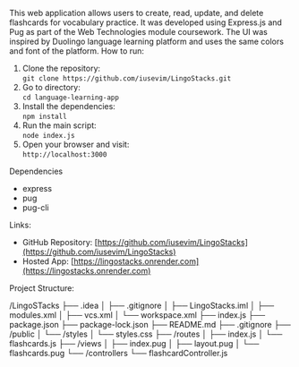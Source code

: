 This web application allows users to create, read, update, and delete flashcards for vocabulary practice. It was developed using Express.js and Pug as part of the Web Technologies module coursework.
The UI was inspired by Duolingo language learning platform and uses the same colors and font of the platform.
How to run:
1. Clone the repository:  
   `git clone https://github.com/iusevim/LingoStacks.git`
2. Go to directory:  
   `cd language-learning-app`
3. Install the dependencies:  
   `npm install`
4. Run the main script:  
   `node index.js`
5. Open your browser and visit:  
   `http://localhost:3000`

Dependencies
- express
- pug
- pug-cli

Links:
- GitHub Repository: [https://github.com/iusevim/LingoStacks](https://github.com/iusevim/LingoStacks)
- Hosted App: [https://lingostacks.onrender.com](https://lingostacks.onrender.com)

Project Structure:

/LingoSTacks ├── .idea │ ├── .gitignore │ ├── LingoStacks.iml │ ├── modules.xml │ ├── vcs.xml │ └── workspace.xml ├── index.js ├── package.json ├── package-lock.json ├── README.md ├── .gitignore ├── /public │ └── /styles │ └── styles.css ├── /routes │ ├── index.js │ └── flashcards.js ├── /views │ ├── index.pug │ ├── layout.pug │ └── flashcards.pug └── /controllers └── flashcardController.js
